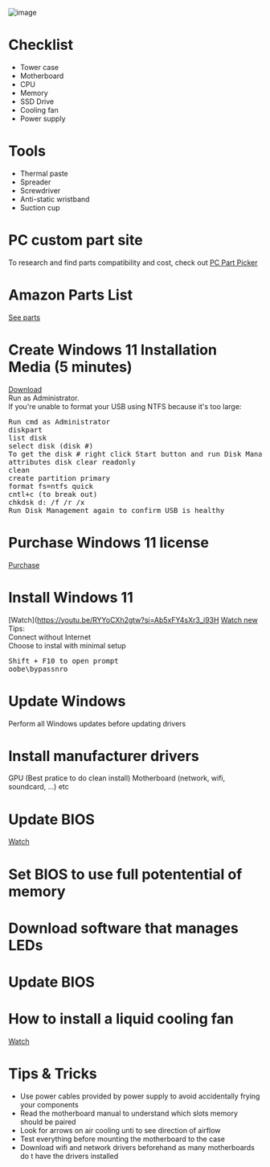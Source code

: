 ![image](https://github.com/davidclin/custom-pc-build/assets/6853545/0355e8b2-2ef4-4cb4-9fad-f4348b779153)

# Checklist
* Tower case
* Motherboard
* CPU
* Memory
* SSD Drive
* Cooling fan
* Power supply

# Tools
* Thermal paste
* Spreader
* Screwdriver
* Anti-static wristband
* Suction cup

# PC custom part site
To research and find parts compatibility and cost, check out [PC Part Picker](https://pcpartpicker.com/)

# Amazon Parts List
[See parts](https://a.co/6VKQqZ7)

# Create Windows 11 Installation Media (5 minutes)
[Download](https://www.microsoft.com/en-us/software-download/windows11)<br>
Run as Administrator.<br>
If you're unable to format your USB using NTFS because it's too large:<br>
<pre>
Run cmd as Administrator
diskpart
list disk
select disk (disk #)
To get the disk # right click Start button and run Disk Management
attributes disk clear readonly
clean
create partition primary
format fs=ntfs quick
cntl+c (to break out)
chkdsk d: /f /r /x
Run Disk Management again to confirm USB is healthy
</pre>

# Purchase Windows 11 license 
[Purchase]()

# Install Windows 11
[Watch](https://youtu.be/RYYoCXh2gtw?si=Ab5xFY4sXr3_i93H
[Watch new](https://youtu.be/xhHtHMQygzE?si=5ye6W42zdQaH7qgc)
Tips:<br>
Connect without Internet<br>
Choose to instal with minimal setup<br>
<pre>
Shift + F10 to open prompt
oobe\bypassnro  
</pre>

# Update Windows
Perform all Windows updates before updating drivers

# Install manufacturer drivers
GPU (Best pratice to do clean install)
Motherboard (network, wifi, soundcard, ...)
etc

# Update BIOS
[Watch](https://youtu.be/xhHtHMQygzE?si=5ye6W42zdQaH7qgc)


# Set BIOS to use full potentential of memory
[]()

# Download software that manages LEDs
[]() 

# Update BIOS
[]()

# How to install a liquid cooling fan
[Watch]()

# Tips & Tricks
* Use power cables provided by power supply to avoid accidentally frying your components
* Read the motherboard manual to understand which slots memory should be paired
* Look for arrows on air cooling unti to see direction of airflow
* Test everything before mounting the motherboard to the case
* Download wifi and network drivers beforehand as many motherboards do t have the drivers installed

